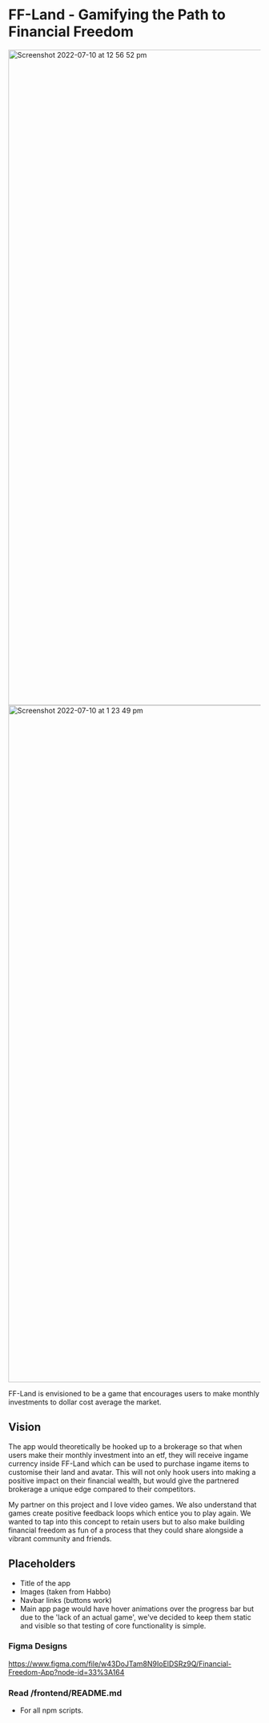 # FF-Land - Gamifying the Path to Financial Freedom
<img width="1310" alt="Screenshot 2022-07-10 at 12 56 52 pm" src="https://user-images.githubusercontent.com/82213524/178129468-5a55973a-f05a-4c29-b558-d3eb6729bb66.png"><img width="1353" alt="Screenshot 2022-07-10 at 1 23 49 pm" src="https://user-images.githubusercontent.com/82213524/178130041-b10882e9-38ab-456d-9268-007ac88a3a05.png">


FF-Land is envisioned to be a game that encourages users to make monthly investments to dollar cost average the market.

## Vision
The app would theoretically be hooked up to a brokerage so that when users make their monthly investment into an etf, they will receive ingame currency inside FF-Land which can be used to purchase ingame items to customise their land and avatar. This will not only hook users into making a positive impact on their financial wealth, but would give the partnered brokerage a unique edge compared to their competitors. 

My partner on this project and I love video games. We also understand that games create positive feedback loops which entice you to play again. We wanted to tap into this concept to retain users but to also make building financial freedom as fun of a process that they could share alongside a vibrant community and friends.

## Placeholders
- Title of the app
- Images (taken from Habbo)
- Navbar links (buttons work)
- Main app page would have hover animations over the progress bar but due to the 'lack of an actual game', we've decided to keep them static and visible so that testing of core functionality is simple. 

### Figma Designs
https://www.figma.com/file/w43DoJTam8N9IoElDSRz9Q/Financial-Freedom-App?node-id=33%3A164

### Read /frontend/README.md
 - For all npm scripts.

